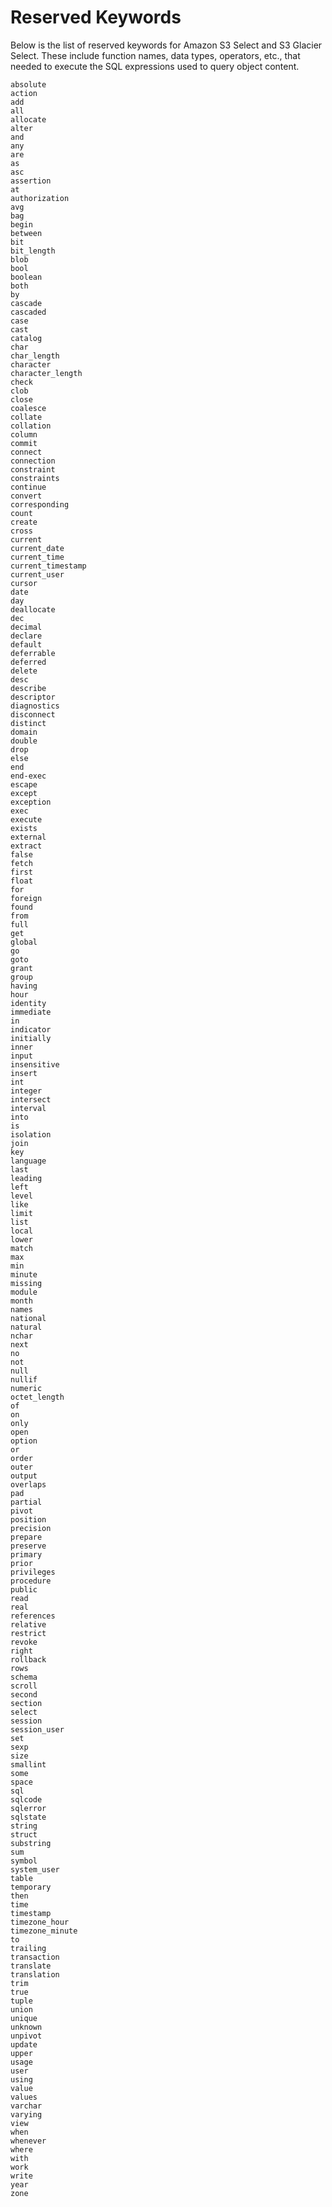 # Reserved Keywords<a name="s3-glacier-select-sql-reference-keyword-list"></a>

Below is the list of reserved keywords for Amazon S3 Select and S3 Glacier Select\. These include function names, data types, operators, etc\., that needed to execute the SQL expressions used to query object content\.

```
absolute
action
add
all
allocate
alter
and
any
are
as
asc
assertion
at
authorization
avg
bag
begin
between
bit
bit_length
blob
bool
boolean
both
by
cascade
cascaded
case
cast
catalog
char
char_length
character
character_length
check
clob
close
coalesce
collate
collation
column
commit
connect
connection
constraint
constraints
continue
convert
corresponding
count
create
cross
current
current_date
current_time
current_timestamp
current_user
cursor
date
day
deallocate
dec
decimal
declare
default
deferrable
deferred
delete
desc
describe
descriptor
diagnostics
disconnect
distinct
domain
double
drop
else
end
end-exec
escape
except
exception
exec
execute
exists
external
extract
false
fetch
first
float
for
foreign
found
from
full
get
global
go
goto
grant
group
having
hour
identity
immediate
in
indicator
initially
inner
input
insensitive
insert
int
integer
intersect
interval
into
is
isolation
join
key
language
last
leading
left
level
like
limit
list
local
lower
match
max
min
minute
missing
module
month
names
national
natural
nchar
next
no
not
null
nullif
numeric
octet_length
of
on
only
open
option
or
order
outer
output
overlaps
pad
partial
pivot
position
precision
prepare
preserve
primary
prior
privileges
procedure
public
read
real
references
relative
restrict
revoke
right
rollback
rows
schema
scroll
second
section
select
session
session_user
set
sexp
size
smallint
some
space
sql
sqlcode
sqlerror
sqlstate
string
struct
substring
sum
symbol
system_user
table
temporary
then
time
timestamp
timezone_hour
timezone_minute
to
trailing
transaction
translate
translation
trim
true
tuple
union
unique
unknown
unpivot
update
upper
usage
user
using
value
values
varchar
varying
view
when
whenever
where
with
work
write
year
zone
```